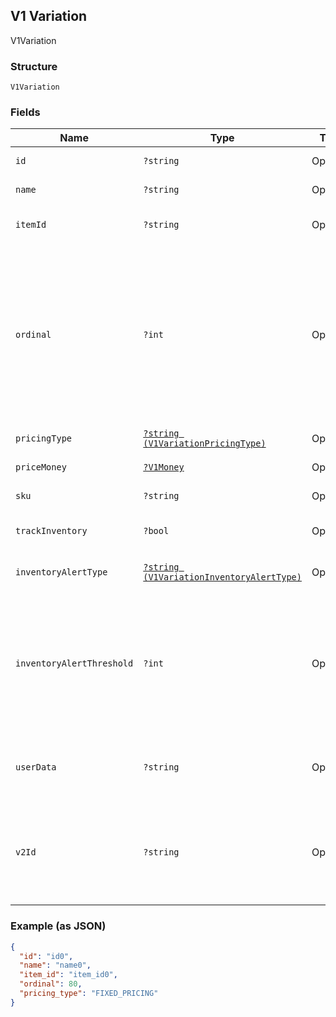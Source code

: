 ## V1 Variation

V1Variation

### Structure

`V1Variation`

### Fields

| Name | Type | Tags | Description | Getter | Setter |
|  --- | --- | --- | --- | --- | --- |
| `id` | `?string` | Optional | The item variation's unique ID. | getId(): ?string | setId(?string id): void |
| `name` | `?string` | Optional | The item variation's name. | getName(): ?string | setName(?string name): void |
| `itemId` | `?string` | Optional | The ID of the variation's associated item. | getItemId(): ?string | setItemId(?string itemId): void |
| `ordinal` | `?int` | Optional | Indicates the variation's list position when displayed in Square Point of Sale and the merchant dashboard. If more than one variation for the same item has the same ordinal value, those variations are displayed in alphabetical order | getOrdinal(): ?int | setOrdinal(?int ordinal): void |
| `pricingType` | [`?string (V1VariationPricingType)`](/doc/models/v1-variation-pricing-type.md) | Optional | -  | getPricingType(): ?string | setPricingType(?string pricingType): void |
| `priceMoney` | [`?V1Money`](/doc/models/v1-money.md) | Optional | -  | getPriceMoney(): ?V1Money | setPriceMoney(?V1Money priceMoney): void |
| `sku` | `?string` | Optional | The item variation's SKU, if any. | getSku(): ?string | setSku(?string sku): void |
| `trackInventory` | `?bool` | Optional | If true, inventory tracking is active for the variation. | getTrackInventory(): ?bool | setTrackInventory(?bool trackInventory): void |
| `inventoryAlertType` | [`?string (V1VariationInventoryAlertType)`](/doc/models/v1-variation-inventory-alert-type.md) | Optional | -  | getInventoryAlertType(): ?string | setInventoryAlertType(?string inventoryAlertType): void |
| `inventoryAlertThreshold` | `?int` | Optional | If the inventory quantity for the variation is less than or equal to this value and inventory_alert_type is LOW_QUANTITY, the variation displays an alert in the merchant dashboard. | getInventoryAlertThreshold(): ?int | setInventoryAlertThreshold(?int inventoryAlertThreshold): void |
| `userData` | `?string` | Optional | Arbitrary metadata associated with the variation. Cannot exceed 255 characters. | getUserData(): ?string | setUserData(?string userData): void |
| `v2Id` | `?string` | Optional | The ID of the CatalogObject in the Connect v2 API. Objects that are shared across multiple locations share the same v2 ID. | getV2Id(): ?string | setV2Id(?string v2Id): void |

### Example (as JSON)

```json
{
  "id": "id0",
  "name": "name0",
  "item_id": "item_id0",
  "ordinal": 80,
  "pricing_type": "FIXED_PRICING"
}
```

